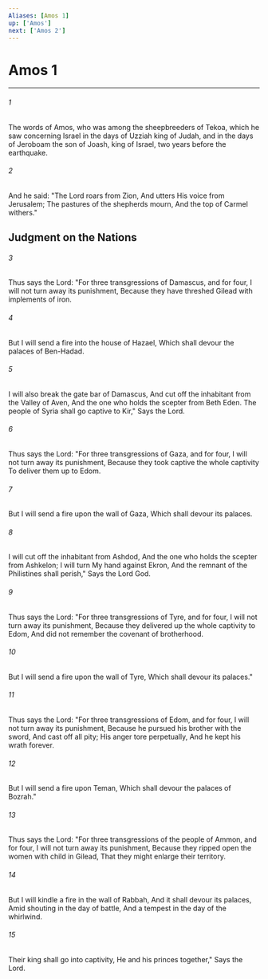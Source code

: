 ```yaml
---
Aliases: [Amos 1]
up: ['Amos']
next: ['Amos 2']
---
```

# Amos 1

***


###### 1 
The words of Amos, who was among the sheepbreeders of Tekoa, which he saw concerning Israel in the days of Uzziah king of Judah, and in the days of Jeroboam the son of Joash, king of Israel, two years before the earthquake. 

###### 2 
And he said: "The Lord roars from Zion, And utters His voice from Jerusalem; The pastures of the shepherds mourn, And the top of Carmel withers." 

## Judgment on the Nations 

###### 3 
Thus says the Lord: "For three transgressions of Damascus, and for four, I will not turn away its punishment, Because they have threshed Gilead with implements of iron. 

###### 4 
But I will send a fire into the house of Hazael, Which shall devour the palaces of Ben-Hadad. 

###### 5 
I will also break the gate bar of Damascus, And cut off the inhabitant from the Valley of Aven, And the one who holds the scepter from Beth Eden. The people of Syria shall go captive to Kir," Says the Lord. 

###### 6 
Thus says the Lord: "For three transgressions of Gaza, and for four, I will not turn away its punishment, Because they took captive the whole captivity To deliver them up to Edom. 

###### 7 
But I will send a fire upon the wall of Gaza, Which shall devour its palaces. 

###### 8 
I will cut off the inhabitant from Ashdod, And the one who holds the scepter from Ashkelon; I will turn My hand against Ekron, And the remnant of the Philistines shall perish," Says the Lord God. 

###### 9 
Thus says the Lord: "For three transgressions of Tyre, and for four, I will not turn away its punishment, Because they delivered up the whole captivity to Edom, And did not remember the covenant of brotherhood. 

###### 10 
But I will send a fire upon the wall of Tyre, Which shall devour its palaces." 

###### 11 
Thus says the Lord: "For three transgressions of Edom, and for four, I will not turn away its punishment, Because he pursued his brother with the sword, And cast off all pity; His anger tore perpetually, And he kept his wrath forever. 

###### 12 
But I will send a fire upon Teman, Which shall devour the palaces of Bozrah." 

###### 13 
Thus says the Lord: "For three transgressions of the people of Ammon, and for four, I will not turn away its punishment, Because they ripped open the women with child in Gilead, That they might enlarge their territory. 

###### 14 
But I will kindle a fire in the wall of Rabbah, And it shall devour its palaces, Amid shouting in the day of battle, And a tempest in the day of the whirlwind. 

###### 15 
Their king shall go into captivity, He and his princes together," Says the Lord.
